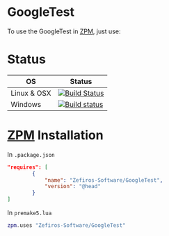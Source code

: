 # GoogleTest
To use the GoogleTest in [ZPM](zpm.zefiros.eu), just use:

# Status
OS          | Status
----------- | -------
Linux & OSX | [![Build Status](https://travis-ci.org/Zefiros-Software/Anaconda.svg?branch=master)](https://travis-ci.org/Zefiros-Software/Anaconda)
Windows     | [![Build status](https://ci.appveyor.com/api/projects/status/0a8c11bdsdxehg58?svg=true)](https://ci.appveyor.com/project/PaulVisscher/anaconda)

# [ZPM](zpm.zefiros.eu) Installation
In `.package.json`
```json
"requires": [
		{
			"name": "Zefiros-Software/GoogleTest",
			"version": "@head"
		}
]
```

In `premake5.lua`
```lua
zpm.uses "Zefiros-Software/GoogleTest"
```
